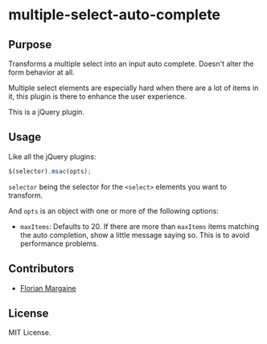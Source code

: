 multiple-select-auto-complete
===

Purpose
---

Transforms a multiple select into an input auto complete. Doesn't alter the form
behavior at all.

Multiple select elements are especially hard when there are a lot of items in it,
this plugin is there to enhance the user experience.

This is a jQuery plugin.

Usage
---

Like all the jQuery plugins:

```javascript
$(selector).msac(opts);
```

`selector` being the selector for the `<select>` elements you want to transform.

And `opts` is an object with one or more of the following options:

- `maxItems`: Defaults to 20. If there are more than `maxItems` items matching the auto completion, show a little message saying so. This is to avoid performance problems.

Contributors
---

- [Florian Margaine](http://margaine.com)

License
---

MIT License.
